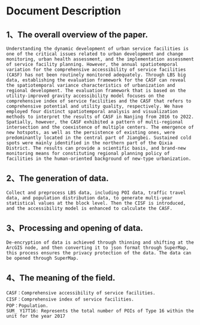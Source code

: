 # Document Description
## 1、The overall overview of the paper.
	Understanding the dynamic development of urban service facilities is one of the critical issues related to urban development and change monitoring, urban health assessment, and the implementation assessment of service facility planning. However, the annual spatiotemporal variation for the comprehensive accessibility of service facilities (CASF) has not been routinely monitored adequately. Through LBS big data, establishing the evaluation framework for the CASF can reveal the spatiotemporal variance characteristics of urbanization and regional development. The evaluation framework that is based on the utility-improved gravity accessibility model focuses on the comprehensive index of service facilities and the CASF that refers to comprehensive potential and utility quality, respectively. We have employed four distinct spatiotemporal analysis and visualization methods to interpret the results of CASF in Nanjing from 2016 to 2022. Spatially, however, the CASF exhibited a pattern of multi-regional intersection and the coexistence of multiple centers. The emergence of new hotspots, as well as the persistence of existing ones, were predominantly located in the central part of Jiangbei. Sustained cold spots were mainly identified in the northern part of the Qixia District. The results can provide a scientific basis, and brand-new monitoring means for constituting regional planning policy of facilities in the human-oriented background of new-type urbanization.

## 2、The generation of data.
	Collect and preprocess LBS data, including POI data, traffic travel data, and population distribution data, to generate multi-year statistical values at the block level. Then the CISF is introduced, and the accessibility model is enhanced to calculate the CASF.
 
## 3、Processing and opening of data.
	De-encryption of data is achieved through thinning and shifting at the ArcGIS node, and then converting it to json format through SuperMap, this process ensures the privacy protection of the data. The data can be opened through SuperMap.
 
## 4、The meaning of the field.
	CASF：Comprehensive accessibility of service facilities.
	CISF：Comprehensive index of service facilities.
	POP：Population.
	SUM_ Y17T16: Represents the total number of POIs of Type 16 within the unit for the year 2017

